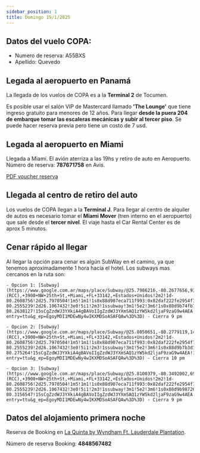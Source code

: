 ```yaml
---
sidebar_position: 1
title: Domingo 19/1/2025
---
```


## Datos del vuelo COPA:
- Numero de reserva: A55BXS
- Apellido: Quevedo


## Legada al aeropuerto en **Panamá**

La llegada de los vuelos de COPA es a la **Terminal 2** de Tocumen.

Es posible usar el salón VIP de Mastercard llamado **'The Lounge'** que tiene ingreso gratuito para menores de 12 años. Para llegar **desde la puera 204 de embarque tomar las escaleras mecánicas y subir al tercer piso**. Se puede hacer reserva previa pero tiene un costo de 7 usd.

## Legada al aeropuerto en **Miami**
Llegada a Miami. El avión aterriza a las 19hs y retiro de auto en Aeropuerto. Número de reserva: **787671758** en Avis.

[PDF voucher reserva](/files/voucher_auto.pdf)

## Llegada al centro de retiro del auto

Los vuelos de COPA llegan a la **Terminal J**. Para llegar al centro de alquiler de autos es necesario tomar el **Miami Mover** (tren interno en el aeropuerto) que sale desde el **tercer nivel**. El viaje hasta el Car Rental Center es de aprox 5 minutos.


## Cenar rápido al llegar

Al llegar la opción para cenar es algún SubWay en el camino, ya que tenemos aproximadamente 1 hora hacia el hotel. Los subways mas cercanos en la ruta son:

    - Opcion 1: [Subway](https://www.google.com.ar/maps/place/Subway/@25.7986216,-80.2677656,930m/data=!3m1!1e3!4m29!1m21!1m16!4m15!1m6!1m2!1s0x88d9b74f585243d1:0xd406908b25765db7!2sMIA+Rental+Car+Center+(RCC),+3900+NW+25th+St,+Miami,+FL+33142,+Estados+Unidos!2m2!1d-80.2608756!2d25.7970504!1m5!1m1!1s0x88d907eca711f993:0x82daf222fe2954f7!2m2!1d-80.2555239!2d26.1067432!3e0!5i1!2m3!1ssubway!3m1!5e2!3m6!1s0x88d9b74fb76bfb3f:0xf89b507b48011892!8m2!3d25.7992294!4d-80.2638127!15sCgZzdWJ3YXkiA4gBAVoIIgZzdWJ3YXmSAQ1zYW5kd2ljaF9zaG9w4AEA!16s%2Fg%2F11g6xqb9s9?entry=ttu&g_ep=EgoyMDI1MDEwNy4wIKXMDSoASAFQAw%3D%3D) - Cierra 9 pm

    - Opcion 2: [Subway](https://www.google.com.ar/maps/place/Subway/@25.8050651,-80.2779119,1414m/data=!3m1!1e3!4m29!1m21!1m16!4m15!1m6!1m2!1s0x88d9b74f585243d1:0xd406908b25765db7!2sMIA+Rental+Car+Center+(RCC),+3900+NW+25th+St,+Miami,+FL+33142,+Estados+Unidos!2m2!1d-80.2608756!2d25.7970504!1m5!1m1!1s0x88d907eca711f993:0x82daf222fe2954f7!2m2!1d-80.2555239!2d26.1067432!3e0!5i1!2m3!1ssubway!3m1!5e2!3m6!1s0x88d9b7b3d1a6cd5d:0xe2418cb0c3faa789!8m2!3d25.8082601!4d-80.275264!15sCgZzdWJ3YXkiA4gBAVoIIgZzdWJ3YXmSAQ1zYW5kd2ljaF9zaG9w4AEA!16s%2Fg%2F11j4d2r_l5?entry=ttu&g_ep=EgoyMDI1MDEwNy4wIKXMDSoASAFQAw%3D%3D) - Cierra 10 pm
    
    - Opcion 3: [Subway](https://www.google.com.ar/maps/place/Subway/@25.8100379,-80.3492002,6977m/data=!3m2!1e3!5s0x88d9b980cd0500f1:0x4b53342001420210!4m29!1m21!1m16!4m15!1m6!1m2!1s0x88d9b74f585243d1:0xd406908b25765db7!2sMIA+Rental+Car+Center+(RCC),+3900+NW+25th+St,+Miami,+FL+33142,+Estados+Unidos!2m2!1d-80.2608756!2d25.7970504!1m5!1m1!1s0x88d907eca711f993:0x82daf222fe2954f7!2m2!1d-80.2555239!2d26.1067432!3e0!5i1!2m3!1ssubway!3m1!5e2!3m6!1s0x88d9b987263e72e7:0x24951c0ceca0726a!8m2!3d25.8100374!4d-80.3156547!15sCgZzdWJ3YXkiA4gBAVoIIgZzdWJ3YXmSAQ1zYW5kd2ljaF9zaG9w4AEA!16s%2Fg%2F1tyzzt0c?entry=ttu&g_ep=EgoyMDI1MDEwNy4wIKXMDSoASAFQAw%3D%3D) - Cierra 9 pm


## Datos del alojamiento primera noche

Reserva de Booking en [La Quinta by Wyndham Ft. Lauderdale Plantation](https://www.google.com.ar/maps/place/La+Quinta+Inn+%26+Suites+by+Wyndham+Ft.+Lauderdale+Plantation/@26.1067432,-80.2580988,17z/data=!4m9!3m8!1s0x88d907eca711f993:0x82daf222fe2954f7!5m2!4m1!1i2!8m2!3d26.1067432!4d-80.2555239!16s%2Fg%2F1tfgf0lh?entry=ttu&g_ep=EgoyMDI1MDEwMS4wIKXMDSoASAFQAw%3D%3D).

Número de reserva Booking: **4848567482**
